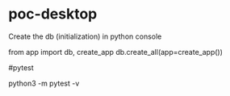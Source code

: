 # poc-desktop

Create the db (initialization) in python console
   
from app import db, create_app
db.create_all(app=create_app())

#pytest

python3 -m pytest -v
